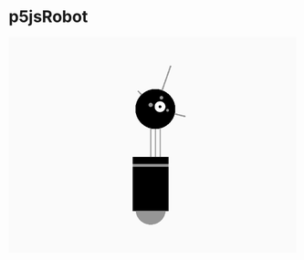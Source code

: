 # p5jsRobot

![Image of Yaktocat](https://github.com/chiarariente/p5jsRobot/blob/master/p5jsRobot_thumb.png?raw=true)
